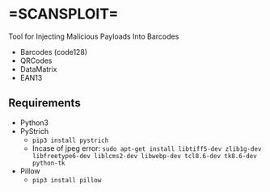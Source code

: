 # =SCANSPLOIT=
Tool for Injecting Malicious Payloads Into Barcodes

* Barcodes (code128)
* QRCodes
* DataMatrix
* EAN13

## Requirements

* Python3
* PyStrich
	* `pip3 install pystrich`
	* Incase of jpeg error:
		`sudo apt-get install libtiff5-dev zlib1g-dev libfreetype6-dev liblcms2-dev libwebp-dev tcl8.6-dev tk8.6-dev python-tk`
* Pillow
	* `pip3 install pillow`
